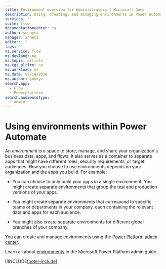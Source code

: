 ```yaml
---
title: Environment overview for Administrators | Microsoft Docs
description: Using, creating, and managing environments in Power Automate
services: ''
suite: flow
documentationcenter: na
author: sunaysv
manager: anneta
editor: ''
tags: ''
ms.service: flow
ms.devlang: na
ms.topic: article
ms.tgt_pltfrm: na
ms.workload: na
ms.date: 09/14/2020
ms.author: sunayv
search.app: 
  - Flow
  - Powerplatform
search.audienceType: 
  - admin
---
```

# Using environments within Power Automate

An *environment* is a space to store, manage, and share your organization's business data, apps, and flows. It also serves as a container to separate apps that might have different roles, security requirements, or target audiences. How you choose to use environments depends on your organization and the apps you build. For example:

- You can choose to only build your apps in a single environment.
You might create separate environments that group the test and production versions of your apps.

- You might create separate environments that correspond to specific teams or departments in your company, each containing the relevant data and apps for each audience.

- You might also create separate environments for different global branches of your company.

You can create and manage environments using the [Power Platform admin center](https://aka.ms/ppac). 

Learn all about [environments](https://docs.microsoft.com/power-platform/admin/environments-overview) in the Microsoft Power Platform admin guide.



[!INCLUDE[footer-include](includes/footer-banner.md)]
